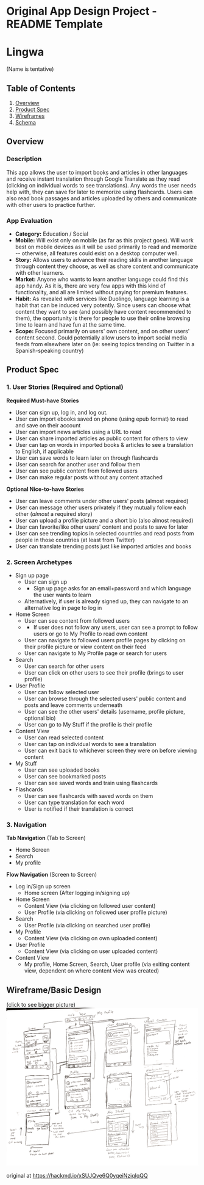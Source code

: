 Original App Design Project - README Template
===

# Lingwa
(Name is tentative)

## Table of Contents
1. [Overview](#Overview)
1. [Product Spec](#Product-Spec)
1. [Wireframes](#Wireframes)
2. [Schema](#Schema)

## Overview
### Description
This app allows the user to import books and articles in other languages and receive instant translation through Google Translate as they read (clicking on individual words to see translations). Any words the user needs help with, they can save for later to memorize using flashcards. Users can also read book passages and articles uploaded by others and communicate with other users to practice further. 

### App Evaluation
- **Category:** Education / Social
- **Mobile:** Will exist only on mobile (as far as this project goes). Will work best on mobile devices as it will be used primarily to read and memorize -- otherwise, all features could exist on a desktop computer well.
- **Story:** Allows users to advance their reading skills in another language through content they choose, as well as share content and communicate with other learners.
- **Market:** Anyone who wants to learn another language could find this app handy. As it is, there are very few apps with this kind of functionality, and all are limited without paying for premium features.
- **Habit:** As revealed with services like Duolingo, language learning is a habit that can be induced very potently. Since users can choose what content they want to see (and possibly have content recommended to them), the opportunity is there for people to use their online browsing time to learn and have fun at the same time.
- **Scope:** Focused primarily on users' own content, and on other users' content second. Could potentially allow users to import social media feeds from elsewhere later on (ie: seeing topics trending on Twitter in a Spanish-speaking country)

## Product Spec

### 1. User Stories (Required and Optional)

**Required Must-have Stories**

* User can sign up, log in, and log out.
* User can import ebooks saved on phone (using epub format) to read and save on their account
* User can import news articles using a URL to read
* User can share imported articles as public content for others to view
* User can tap on words in imported books & articles to see a translation to English, if applicable
* User can save words to learn later on through flashcards
* User can search for another user and follow them
* User can see public content from followed users
* User can make regular posts without any content attached

**Optional Nice-to-have Stories**

* User can leave comments under other users' posts (almost required)
* User can message other users privately if they mutually follow each other (*almost* a required story)
* User can upload a profile picture and a short bio (also almost required)
* User can favorite/like other users' content and posts to save for later
* User can see trending topics in selected countries and read posts from people in those countries (at least from Twitter)
* User can translate trending posts just like imported articles and books


### 2. Screen Archetypes

* Sign up page
   * User can sign up
   * * Sign up page asks for an email+password and which language the user wants to learn
   * Alternatively, if user is already signed up, they can navigate to an alternative log in page to log in
* Home Screen
   * User can see content from followed users
   * * If user does not follow any users, user can see a prompt to follow users or go to My Profile to read own content
   * User can navigate to followed users profile pages by clicking on their profile picture or view content on their feed
   * User can navigate to My Profile page or search for users
* Search
   * User can search for other users
   * User can click on other users to see their profile (brings to user profile)
* User Profile
   * User can follow selected user
   * User can browse through the selected users' public content and posts and leave comments underneath
   * User can see the other users' details (username, profile picture, optional bio)
   * User can go to My Stuff if the profile is their profile
* Content View
   * User can read selected content
   * User can tap on individual words to see a translation
   * User can exit back to whichever screen they were on before viewing content
* My Stuff
   * User can see uploaded books
   * User can see bookmarked posts
   * User can see saved words and train using flashcards
* Flashcards
   * User can see flashcards with saved words on them
   * User can type translation for each word
   * User is notified if their translation is correct
### 3. Navigation

**Tab Navigation** (Tab to Screen)

* Home Screen
* Search
* My profile

**Flow Navigation** (Screen to Screen)
* Log in/Sign up screen
   * Home screen (After logging in/signing up)
* Home Screen
   * Content View (via clicking on followed user content)
   * User Profile (via clicking on followed user profile picture)
* Search
   * User Profile (via clicking on searched user profile)
* My Profile 
   * Content View (via clicking on own uploaded content)
* User Profile
    * Content View (via clicking on user uploaded content)
* Content View 
    * My profile, Home Screen, Search, User profile (via exiting content view, dependent on where content view was created)

## Wireframe/Basic Design
(click to see bigger picture)
<img src="https://raw.githubusercontent.com/angelloghernan/lingwa/main/Wireframe2.png" width=600>


original at https://hackmd.io/xSUJQve6Q0yqeiNziqIqQQ
